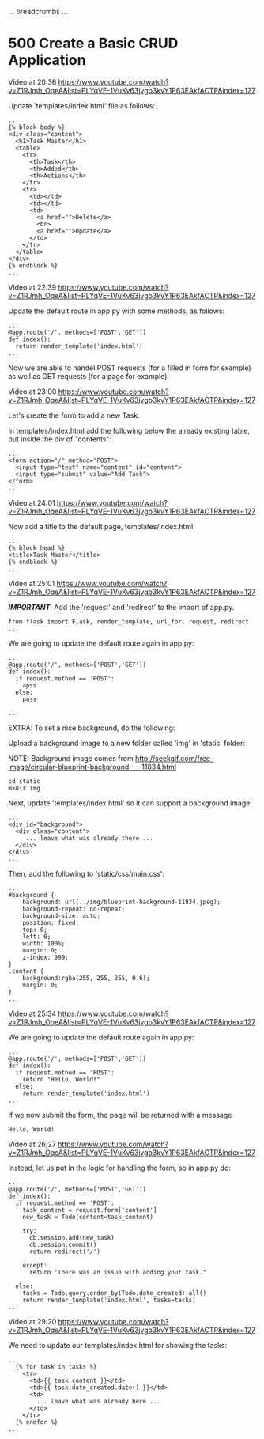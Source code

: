 ... breadcrumbs ...

# 500 Create a Basic CRUD Application

Video at 20:36 https://www.youtube.com/watch?v=Z1RJmh_OqeA&list=PLYqVE-1VuKv63jvgb3kvY1P63EAkfACTP&index=127

Update 'templates/index.html' file as follows:

```
...
{% block body %}
<div class="content">
  <h1>Task Master</h1>
  <table>
    <tr>
      <th>Task</th>
      <th>Added</th>
      <th>Actions</th>
    </tr>
    <tr>
      <td></td>
      <td></td>
      <td>
        <a href="">Delete</a>
        <br>
        <a href="">Update</a>
      </td>
    </tr>
  </table>
</div>
{% endblock %}
...

```

Video at 22:39 https://www.youtube.com/watch?v=Z1RJmh_OqeA&list=PLYqVE-1VuKv63jvgb3kvY1P63EAkfACTP&index=127

Update the default route in app.py with some methods, as follows:

```
...
@app.route('/', methods=['POST','GET'])
def index():
  return render_template('index.html')
...

```

Now we are able to handel POST requests (for a filled in form for example) as well as GET requests (for a page for example).

Video at 23:00 https://www.youtube.com/watch?v=Z1RJmh_OqeA&list=PLYqVE-1VuKv63jvgb3kvY1P63EAkfACTP&index=127

Let's create the form to add a new Task.

In templates/index.html add the following below the already existing table, but inside the div of "contents":

```
...
<form action="/" method="POST">
  <input type="text" name="content" id="content">
  <input type="submit" value="Add Task">
</form>
...

```

Video at 24:01 https://www.youtube.com/watch?v=Z1RJmh_OqeA&list=PLYqVE-1VuKv63jvgb3kvY1P63EAkfACTP&index=127

Now add a title to the default page, templates/index.html:

```
...
{% block head %}
<title>Task Master</title>
{% endblock %}
...
```

Video at 25:01 https://www.youtube.com/watch?v=Z1RJmh_OqeA&list=PLYqVE-1VuKv63jvgb3kvY1P63EAkfACTP&index=127

***IMPORTANT***: Add the 'request' and 'redirect' to the import of app.py.

```
from flask import Flask, render_template, url_for, request, redirect
...
```

We are going to update the default route again in app.py:

```
...
@app.route('/', methods=['POST','GET'])
def index():
  if request.method == 'POST':
    apss
  else:
    pass

...
```

EXTRA: To set a nice background, do the following:

Upload a background image to a new folder called 'img' in 'static' folder:

NOTE: Background image comes from http://seekgif.com/free-image/circular-blueprint-background----11834.html

```
cd static
mkdir img
```

Next, update 'templates/index.html' so it can support a background image:

```
...
<div id="background">
  <div class="content">
     ... leave what was already there ...
  </div>
</div>
...
```

Then, add the following to 'static/css/main.css':

```
...
#background {
    background: url(../img/blueprint-background-11834.jpeg);
    background-repeat: no-repeat;
    background-size: auto;
    position: fixed;
    top: 0;
    left: 0;
    width: 100%;
    margin: 0;
    z-index: 999;
}
.content {
    background:rgba(255, 255, 255, 0.6);
    margin: 0;
}
...
```

Video at 25:34 https://www.youtube.com/watch?v=Z1RJmh_OqeA&list=PLYqVE-1VuKv63jvgb3kvY1P63EAkfACTP&index=127

We are going to update the default route again in app.py:

```
...
@app.route('/', methods=['POST','GET'])
def index():
  if request.method == 'POST':
    return "Hello, World!"
  else:
    return render_template('index.html')
...
```

If we now submit the form, the page will be returned with a message

```
Hello, World!
```

Video at 26;27 https://www.youtube.com/watch?v=Z1RJmh_OqeA&list=PLYqVE-1VuKv63jvgb3kvY1P63EAkfACTP&index=127

Instead, let us put in the logic for handling the form, so in app.py do:

```
...
@app.route('/', methods=['POST','GET'])
def index():
  if request.method == 'POST':
    task_content = request.form['content']
    new_task = Todo(content=task_content)
    
    try:
      db.session.add(new_task)
      db.session.commit()
      return redirect('/')
      
    except:
      return 'There was an issue with adding your task."
      
  else:
    tasks = Todo.query.order_by(Todo.date_created).all()
    return render_template('index.html', tasks=tasks)
...
```

Video at 29:20 https://www.youtube.com/watch?v=Z1RJmh_OqeA&list=PLYqVE-1VuKv63jvgb3kvY1P63EAkfACTP&index=127

We need to update our templates/index.html for showing the tasks:

```
...
  {% for task in tasks %}
    <tr>
      <td>{{ task.content }}</td>
      <td>{{ task.date_created.date() }}</td>
      <td>
        ... leave what was already here ...
      </td>
    </tr>
  {% endfor %}  
...
```
